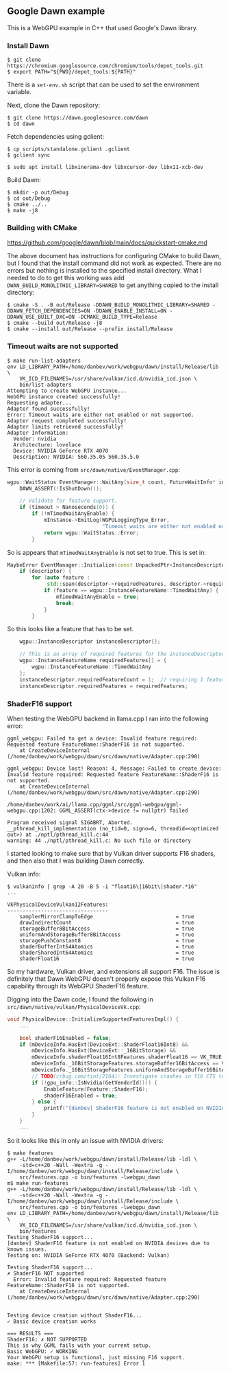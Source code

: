 ## Google Dawn example
This is a WebGPU example in C++ that used Google's Dawn library.


### Install Dawn
```console
$ git clone https://chromium.googlesource.com/chromium/tools/depot_tools.git
$ export PATH="${PWD}/depot_tools:${PATH}"
```
There is a `set-env.sh` script that can be used to set the environment
variable.

Next, clone the Dawn repository:
```console
$ git clone https://dawn.googlesource.com/dawn
$ cd dawn
```

Fetch dependencies using gclient:
```console
$ cp scripts/standalone.gclient .gclient
$ gclient sync
```

```console
$ sudo apt install libxinerama-dev libxcursor-dev libx11-xcb-dev
```
Build Dawn:
```console
$ mkdir -p out/Debug
$ cd out/Debug
$ cmake ../..
$ make -j8
```

### Building with CMake
https://github.com/google/dawn/blob/main/docs/quickstart-cmake.md

The above document has instructions for configuring CMake to build Dawn, but
I found that the install command did not work as expected. There are no errors
but nothing is installed to the specified install directory. What I needed to do
to get this working was add `DWAN_BUILD_MONOLITHIC_LIBRARY=SHARED` to get anything
copied to the install directory:
```console
$ cmake -S . -B out/Release -DDAWN_BUILD_MONOLITHIC_LIBRARY=SHARED -DDAWN_FETCH_DEPENDENCIES=ON -DDAWN_ENABLE_INSTALL=ON -DDAWN_USE_BUILT_DXC=ON -DCMAKE_BUILD_TYPE=Release
$ cmake --build out/Release -j8
$ cmake --install out/Release --prefix install/Release
```

### Timeout waits are not supported
```console
$ make run-list-adapters
env LD_LIBRARY_PATH=/home/danbev/work/webgpu/dawn/install/Release/lib \
    VK_ICD_FILENAMES=/usr/share/vulkan/icd.d/nvidia_icd.json \
    bin/list-adapters
Attempting to create WebGPU instance...
WebGPU instance created successfully!
Requesting adapter...
Adapter found successfully!
Error: Timeout waits are either not enabled or not supported.
Adapter request completed successfully!
Adapter limits retrieved successfully!
Adapter Information:
  Vendor: nvidia
  Architecture: lovelace
  Device: NVIDIA GeForce RTX 4070
  Description: NVIDIA: 560.35.05 560.35.5.0
```
This error is coming from `src/dawn/native/EventManager.cpp`:
```c++
wgpu::WaitStatus EventManager::WaitAny(size_t count, FutureWaitInfo* infos, Nanoseconds timeout) {
    DAWN_ASSERT(!IsShutDown());

    // Validate for feature support.
    if (timeout > Nanoseconds(0)) {
        if (!mTimedWaitAnyEnable) {
            mInstance->EmitLog(WGPULoggingType_Error,
                               "Timeout waits are either not enabled or not supported.");
            return wgpu::WaitStatus::Error;
        }
```
So is appears that `mTimedWaitAnyEnable` is not set to true. This is set in:
```c++
MaybeError EventManager::Initialize(const UnpackedPtr<InstanceDescriptor>& descriptor) {
    if (descriptor) {
        for (auto feature :
             std::span(descriptor->requiredFeatures, descriptor->requiredFeatureCount)) {
            if (feature == wgpu::InstanceFeatureName::TimedWaitAny) {
                mTimedWaitAnyEnable = true;
                break;
            }
        }
```
So this looks like a feature that has to be set.
```c++
    wgpu::InstanceDescriptor instanceDescriptor{};

    // This is an array of required features for the instanceDescriptor above.
    wgpu::InstanceFeatureName requiredFeatures[] = {
        wgpu::InstanceFeatureName::TimedWaitAny
    };
    instanceDescriptor.requiredFeatureCount = 1;  // requiring 1 feature
    instanceDescriptor.requiredFeatures = requiredFeatures;
```

### ShaderF16 support
When testing the WebGPU backend in llama.cpp I ran into the following error:
```console
ggml_webgpu: Failed to get a device: Invalid feature required: Requested feature FeatureName::ShaderF16 is not supported.
    at CreateDeviceInternal (/home/danbev/work/webgpu/dawn/src/dawn/native/Adapter.cpp:290)

ggml_webgpu: Device lost! Reason: 4, Message: Failed to create device:
Invalid feature required: Requested feature FeatureName::ShaderF16 is not supported.
    at CreateDeviceInternal (/home/danbev/work/webgpu/dawn/src/dawn/native/Adapter.cpp:290)

/home/danbev/work/ai/llama.cpp/ggml/src/ggml-webgpu/ggml-webgpu.cpp:1202: GGML_ASSERT(ctx->device != nullptr) failed

Program received signal SIGABRT, Aborted.
__pthread_kill_implementation (no_tid=0, signo=6, threadid=<optimized out>) at ./nptl/pthread_kill.c:44
warning: 44	./nptl/pthread_kill.c: No such file or directory
```
I started looking to make sure that by Vulkan driver supports F16 shaders, and
then also that I was building Dawn correctly.

Vulkan info:
```console
$ vulkaninfo | grep -A 20 -B 5 -i "float16\|16bit\|shader.*16"
...

VkPhysicalDeviceVulkan12Features:
---------------------------------
	samplerMirrorClampToEdge                           = true
	drawIndirectCount                                  = true
	storageBuffer8BitAccess                            = true
	uniformAndStorageBuffer8BitAccess                  = true
	storagePushConstant8                               = true
	shaderBufferInt64Atomics                           = true
	shaderSharedInt64Atomics                           = true
	shaderFloat16                                      = true
```
So my hardware, Vulkan driver, and extensions all support F16. The issue is
definitely that Dawn WebGPU doesn't properly expose this Vulkan F16 capability
through its WebGPU ShaderF16 feature.

Digging into the Dawn code, I found the following in
`src/dawn/native/vulkan/PhysicalDeviceVk.cpp`:
```c++
void PhysicalDevice::InitializeSupportedFeaturesImpl() {
    ...

    bool shaderF16Enabled = false;
    if (mDeviceInfo.HasExt(DeviceExt::ShaderFloat16Int8) &&
        mDeviceInfo.HasExt(DeviceExt::_16BitStorage) &&
        mDeviceInfo.shaderFloat16Int8Features.shaderFloat16 == VK_TRUE &&
        mDeviceInfo._16BitStorageFeatures.storageBuffer16BitAccess == VK_TRUE &&
        mDeviceInfo._16BitStorageFeatures.uniformAndStorageBuffer16BitAccess == VK_TRUE) {
        // TODO(crbug.com/tint/2164): Investigate crashes in f16 CTS tests to enable on NVIDIA.
        if (!gpu_info::IsNvidia(GetVendorId())) {
            EnableFeature(Feature::ShaderF16);
            shaderF16Enabled = true;
        } else {
            printf("[danbev] ShaderF16 feature is not enabled on NVIDIA devices due to known issues.\n");
        }
    }
    ...
```
So it looks like this in only an issue with NVIDIA drivers:
```console
$ make features
g++ -L/home/danbev/work/webgpu/dawn/install/Release/lib -ldl \
	-std=c++20 -Wall -Wextra -g -I/home/danbev/work/webgpu/dawn/install/Release/include \
	src/features.cpp -o bin/features -lwebgpu_dawn
m$ make run-features
g++ -L/home/danbev/work/webgpu/dawn/install/Release/lib -ldl \
	-std=c++20 -Wall -Wextra -g -I/home/danbev/work/webgpu/dawn/install/Release/include \
	src/features.cpp -o bin/features -lwebgpu_dawn
env LD_LIBRARY_PATH=/home/danbev/work/webgpu/dawn/install/Release/lib \
	VK_ICD_FILENAMES=/usr/share/vulkan/icd.d/nvidia_icd.json \
	bin/features
Testing ShaderF16 support...
[danbev] ShaderF16 feature is not enabled on NVIDIA devices due to known issues.
Testing on: NVIDIA GeForce RTX 4070 (Backend: Vulkan)

Testing ShaderF16 support...
✗ ShaderF16 NOT supported
  Error: Invalid feature required: Requested feature FeatureName::ShaderF16 is not supported.
    at CreateDeviceInternal (/home/danbev/work/webgpu/dawn/src/dawn/native/Adapter.cpp:290)


Testing device creation without ShaderF16...
✓ Basic device creation works

=== RESULTS ===
ShaderF16: ✗ NOT SUPPORTED
This is why GGML fails with your current setup.
Basic WebGPU: ✓ WORKING
Your WebGPU setup is functional, just missing F16 support.
make: *** [Makefile:57: run-features] Error 1
```
